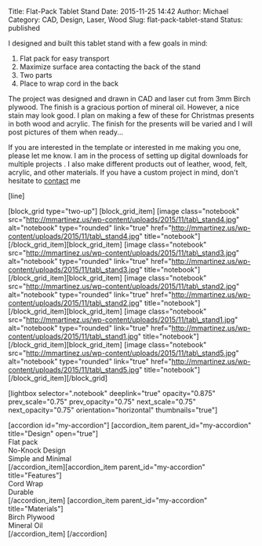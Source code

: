 Title: Flat-Pack Tablet Stand
Date: 2015-11-25 14:42
Author: Michael
Category: CAD, Design, Laser, Wood
Slug: flat-pack-tablet-stand
Status: published

I designed and built this tablet stand with a few goals in mind:

1.  Flat pack for easy transport
2.  Maximize surface area contacting the back of the stand
3.  Two parts
4.  Place to wrap cord in the back

The project was designed and drawn in CAD and laser cut from 3mm Birch
plywood. The finish is a gracious portion of mineral oil. However, a
nice stain may look good. I plan on making a few of these for Christmas
presents in both wood and acrylic. The finish for the presents will be
varied and I will post pictures of them when ready...

If you are interested in the template or interested in me making you
one, please let me know. I am in the process of setting up digital
downloads for multiple projects . I also make different products out
of leather, wood, felt, acrylic, and other materials. If you have a
custom project in mind, don't hesitate to
[contact](http://mmartinez.us/contact/) me

\[line\]

\[block\_grid type="two-up"\] \[block\_grid\_item\] \[image
class="notebook"
src="http://mmartinez.us/wp-content/uploads/2015/11/tab\_stand4.jpg"
alt="notebook" type="rounded" link="true"
href="http://mmartinez.us/wp-content/uploads/2015/11/tab\_stand4.jpg"
title="notebook"\] \[/block\_grid\_item\]\[block\_grid\_item\] \[image
class="notebook"
src="http://mmartinez.us/wp-content/uploads/2015/11/tab\_stand3.jpg"
alt="notebook" type="rounded" link="true"
href="http://mmartinez.us/wp-content/uploads/2015/11/tab\_stand3.jpg"
title="notebook"\] \[/block\_grid\_item\]\[block\_grid\_item\] \[image
class="notebook"
src="http://mmartinez.us/wp-content/uploads/2015/11/tab\_stand2.jpg"
alt="notebook" type="rounded" link="true"
href="http://mmartinez.us/wp-content/uploads/2015/11/tab\_stand2.jpg"
title="notebook"\] \[/block\_grid\_item\]\[block\_grid\_item\] \[image
class="notebook"
src="http://mmartinez.us/wp-content/uploads/2015/11/tab\_stand1.jpg"
alt="notebook" type="rounded" link="true"
href="http://mmartinez.us/wp-content/uploads/2015/11/tab\_stand1.jpg"
title="notebook"\] \[/block\_grid\_item\]\[block\_grid\_item\] \[image
class="notebook"
src="http://mmartinez.us/wp-content/uploads/2015/11/tab\_stand5.jpg"
alt="notebook" type="rounded" link="true"
href="http://mmartinez.us/wp-content/uploads/2015/11/tab\_stand5.jpg"
title="notebook"\] \[/block\_grid\_item\]\[/block\_grid\]

\[lightbox selector=".notebook" deeplink="true" opacity="0.875"
prev\_scale="0.75" prev\_opacity="0.75" next\_scale="0.75"
next\_opacity="0.75" orientation="horizontal" thumbnails="true"\]

\[accordion id="my-accordion"\] \[accordion\_item
parent\_id="my-accordion" title="Design" open="true"\]  
Flat pack  
No-Knock Design  
Simple and Minimal  
\[/accordion\_item\]\[accordion\_item parent\_id="my-accordion"
title="Features"\]  
Cord Wrap  
Durable  
\[/accordion\_item\] \[accordion\_item parent\_id="my-accordion"
title="Materials"\]  
Birch Plywood  
Mineral Oil  
\[/accordion\_item\] \[/accordion\]

